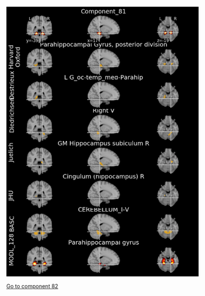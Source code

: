 


![81](preliminary/81.jpg "Component 81")

[Go to component 82](https://parietal-inria.github.io/MODL_atlas/512/82 "Component 82")